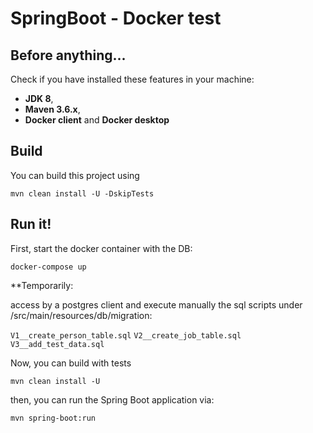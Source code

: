 # SpringBoot - Docker test

## Before anything...
Check if you have installed these features in your machine:

* **JDK 8**,
* **Maven 3.6.x**,
* **Docker client** and **Docker desktop**

## Build 
You can build this project using

```mvn clean install -U -DskipTests```

## Run it!
First, start the docker container with the DB:

```docker-compose up```

**Temporarily:

access by a postgres client and execute manually the sql scripts under /src/main/resources/db/migration:
  
  ```V1__create_person_table.sql```
  ```V2__create_job_table.sql```
  ```V3__add_test_data.sql```

Now, you can build with tests

```mvn clean install -U```

then, you can run the Spring Boot application via:

```mvn spring-boot:run```
